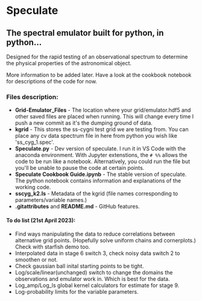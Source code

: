 # Speculate

## The spectral emulator built for python, in python...

Designed for the rapid testing of an observational spectrum to determine the physical properties of the astronomical object. 

More information to be added later. Have a look at the cookbook notebook for descriptions of the code for now.  

### Files description:
- **Grid-Emulator_Files** - The location where your grid/emulator.hdf5 and other saved files are placed when running. This will change every time I push a new commit as it's the dumping ground of data.
- **kgrid** - This stores the ss-cygni test grid we are testing from. You can place any cv data spectrum file in here from python you wish like 'ss_cyg_1.spec'.
- **Speculate.py** - Dev version of speculate. I run it in VS Code with the anaconda environment. With Jupyter extenstions, the `# %%` allows the code to be run like a notebook. Alternatively, you could run the file but you'll be unable to pause the code at certain points. 
- **Speculate Cookbook Guide.ipynb** - The stable version of speculate. The python notebook contains information and explanations of the working code. 
- **sscyg_k2.ls** - Metadata of the kgrid (file names corresponding to parameters/variable names.)
- **.gitattributes** and **README.md** - GitHub features. 


#### To do list (21st April 2023):
- Find ways manipulating the data to reduce correlations between alternative grid points. (Hopefully solve uniform chains and cornerplots.) Check with starfish demo too. 
- Interpolated data in stage 6 switch 3, check noisy data switch 2 to smoothen or not.
- Check gaussian ball inital starting points to be tight.
- Log/scale/linear(unchanged) switch to change the domains the observations and emulator work in. Which is best for the data. 
- Log_amp/Log_ls global kernel calculators for estimate for stage 9. 
- Log-probability limits for the variable parameters. 